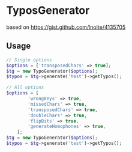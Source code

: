 # TyposGenerator

based on https://gist.github.com/lnolte/4135705

## Usage

```php
// Single options
$options = ['transposedChars' => true];
$tg = new TypoGenerator($options);
$typos = $tg->generate('test')->getTypos();

// All options
$options = [
        'wrongKeys' => true,
        'missedChars' => true,
        'transposedChars' => true,
        'doubleChars' => true,
        'flipBits' => true,
        'generateHomophones' => true,
    ];
$tg = new TypoGenerator($options);
$typos = $tg->generate('test')->getTypos();

```
